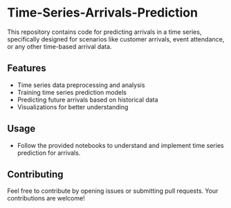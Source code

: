 # Time-Series-Arrivals-Prediction
This repository contains code for predicting arrivals in a time series, specifically designed for scenarios like customer arrivals, event attendance, or any other time-based arrival data.

## Features
- Time series data preprocessing and analysis
- Training time series prediction models
- Predicting future arrivals based on historical data
- Visualizations for better understanding

## Usage
- Follow the provided notebooks to understand and implement time series prediction for arrivals.

## Contributing
Feel free to contribute by opening issues or submitting pull requests. Your contributions are welcome!
